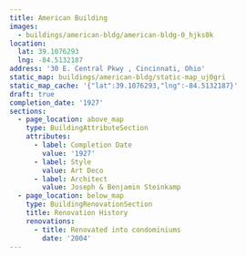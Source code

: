 ```yaml
---
title: American Building
images:
  - buildings/american-bldg/american-bldg-0_hjks0k
location:
  lat: 39.1076293
  lng: -84.5132187
address: '30 E. Central Pkwy , Cincinnati, Ohio'
static_map: buildings/american-bldg/static-map_uj0gri
static_map_cache: '{"lat":39.1076293,"lng":-84.5132187}'
draft: true
completion_date: '1927'
sections:
  - page_location: above_map
    type: BuildingAttributeSection
    attributes:
      - label: Completion Date
        value: '1927'
      - label: Style
        value: Art Deco
      - label: Architect
        value: Joseph & Benjamin Steinkamp
  - page_location: below_map
    type: BuildingRenovationSection
    title: Renovation History
    renovations:
      - title: Renovated into condominiums
        date: '2004'
---
```


